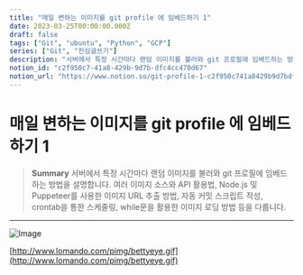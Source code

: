 ```yaml
---
title: "매일 변하는 이미지를 git profile 에 임베드하기 1"
date: 2023-03-25T00:00:00.000Z
draft: false
tags: ["Git", "ubuntu", "Python", "GCP"]
series: ["Git", "진심글쓰기"]
description: "서버에서 특정 시간마다 랜덤 이미지를 불러와 git 프로필에 임베드하는 방법을 설명합니다. 여러 이미지 소스와 API 활용법, Node.js 및 Puppeteer를 사용한 이미지 URL 추출 방법, 자동 커밋 스크립트 작성, crontab을 통한 스케줄링, while문을 활용한 이미지 로딩 방법 등을 다룹니다."
notion_id: "c2f950c7-41a8-429b-9d7b-dfc4cc470d67"
notion_url: "https://www.notion.so/git-profile-1-c2f950c741a8429b9d7bdfc4cc470d67"
---
```


# 매일 변하는 이미지를 git profile 에 임베드하기 1

> **Summary**
> 서버에서 특정 시간마다 랜덤 이미지를 불러와 git 프로필에 임베드하는 방법을 설명합니다. 여러 이미지 소스와 API 활용법, Node.js 및 Puppeteer를 사용한 이미지 URL 추출 방법, 자동 커밋 스크립트 작성, crontab을 통한 스케줄링, while문을 활용한 이미지 로딩 방법 등을 다룹니다.

---

![Image](https://github.blog/wp-content/uploads/2020/08/87471037-50ad3c80-c5e3-11ea-9f1b-7963f4615b28.png?fit=1200,630)

[http://www.lomando.com/pimg/bettyeye.gif](http://www.lomando.com/pimg/bettyeye.gif)

